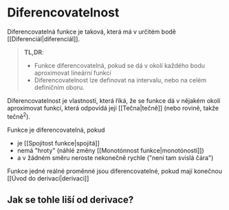 # Diferencovatelnost
Diferencovatelná funkce je taková, která má v určitém bodě [[Diferenciál|diferenciál]].

> **TL,DR**:
> - Funkce diferencovatelná, pokud se dá v okolí každého bodu aproximovat lineární funkcí
> - Diferencovatelnost lze definovat na intervalu, nebo na celém definičním oboru.

Diferencovatelnost je vlastností, která říká, že se funkce dá v nějakém okolí aproximovat funkcí, která odpovídá její [[Tečna|tečně]] (nebo rovině, takže tečně$^2$).

Funkce je diferencovatelná, pokud
- je [[Spojitost funkce|spojitá]]
- nemá "hroty" (náhlé změny [[Monotónnost funkce|monotónosti]])
- a v žádném směru neroste nekonečně rychle ("není tam svislá čára")

Funkce jedné reálné proměnné jsou diferencovatelné, pokud mají konečnou [[Úvod do derivací|derivaci]]

## Jak se tohle liší od derivace?
